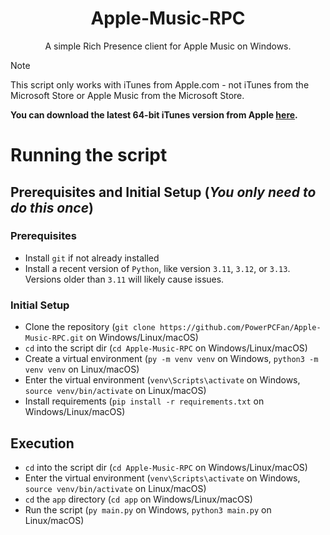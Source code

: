 <h1 align="center">Apple-Music-RPC</h1>

<p align="center">A simple Rich Presence client for Apple Music on Windows.</p>

> [!NOTE]
> This script only works with iTunes from Apple.com - not iTunes from the Microsoft Store or Apple Music from the Microsoft Store.
>
> **You can download the latest 64-bit iTunes version from Apple [here](https://www.apple.com/itunes/download/win64).**

# Running the script
## Prerequisites and Initial Setup (*You only need to do this once*)
### Prerequisites
- Install `git` if not already installed
- Install a recent version of `Python`, like version `3.11`, `3.12`, or `3.13`. Versions older than `3.11` will likely cause issues.
### Initial Setup
- Clone the repository (`git clone https://github.com/PowerPCFan/Apple-Music-RPC.git` on Windows/Linux/macOS)
- `cd` into the script dir (`cd Apple-Music-RPC` on Windows/Linux/macOS)
- Create a virtual environment (`py -m venv venv` on Windows, `python3 -m venv venv` on Linux/macOS)
- Enter the virtual environment (`venv\Scripts\activate` on Windows, `source venv/bin/activate` on Linux/macOS)
- Install requirements (`pip install -r requirements.txt` on Windows/Linux/macOS)

## Execution
- `cd` into the script dir (`cd Apple-Music-RPC` on Windows/Linux/macOS)
- Enter the virtual environment (`venv\Scripts\activate` on Windows, `source venv/bin/activate` on Linux/macOS)
- `cd` the `app` directory (`cd app` on Windows/Linux/macOS)
- Run the script (`py main.py` on Windows, `python3 main.py` on Linux/macOS)